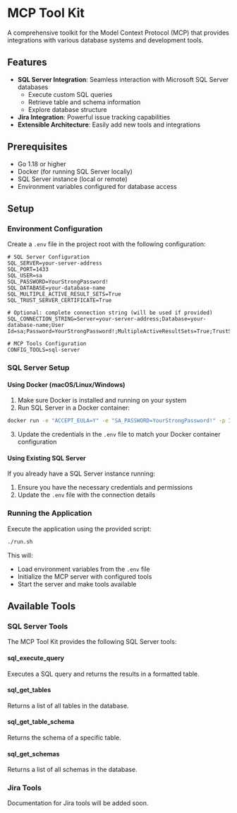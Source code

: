# MCP Tool Kit

A comprehensive toolkit for the Model Context Protocol (MCP) that provides integrations with various database systems and development tools.

## Features

- **SQL Server Integration**: Seamless interaction with Microsoft SQL Server databases
  - Execute custom SQL queries
  - Retrieve table and schema information
  - Explore database structure
- **Jira Integration**: Powerful issue tracking capabilities
- **Extensible Architecture**: Easily add new tools and integrations

## Prerequisites

- Go 1.18 or higher
- Docker (for running SQL Server locally)
- SQL Server instance (local or remote)
- Environment variables configured for database access

## Setup

### Environment Configuration

Create a `.env` file in the project root with the following configuration:

```
# SQL Server Configuration
SQL_SERVER=your-server-address
SQL_PORT=1433
SQL_USER=sa
SQL_PASSWORD=YourStrongPassword!
SQL_DATABASE=your-database-name
SQL_MULTIPLE_ACTIVE_RESULT_SETS=True
SQL_TRUST_SERVER_CERTIFICATE=True

# Optional: complete connection string (will be used if provided)
SQL_CONNECTION_STRING=Server=your-server-address;Database=your-database-name;User Id=sa;Password=YourStrongPassword!;MultipleActiveResultSets=True;TrustServerCertificate=True

# MCP Tools Configuration
CONFIG_TOOLS=sql-server
```

### SQL Server Setup

#### Using Docker (macOS/Linux/Windows)

1. Make sure Docker is installed and running on your system
2. Run SQL Server in a Docker container:

```bash
docker run -e "ACCEPT_EULA=Y" -e "SA_PASSWORD=YourStrongPassword!" -p 1433:1433 --name mcp-sqlserver -d mcr.microsoft.com/mssql/server:2019-latest
```

3. Update the credentials in the `.env` file to match your Docker container configuration

#### Using Existing SQL Server

If you already have a SQL Server instance running:

1. Ensure you have the necessary credentials and permissions
2. Update the `.env` file with the connection details

### Running the Application

Execute the application using the provided script:

```bash
./run.sh
```

This will:
- Load environment variables from the `.env` file
- Initialize the MCP server with configured tools
- Start the server and make tools available

## Available Tools

### SQL Server Tools

The MCP Tool Kit provides the following SQL Server tools:

#### sql_execute_query

Executes a SQL query and returns the results in a formatted table.

#### sql_get_tables

Returns a list of all tables in the database.

#### sql_get_table_schema

Returns the schema of a specific table.

#### sql_get_schemas

Returns a list of all schemas in the database.

### Jira Tools

Documentation for Jira tools will be added soon.